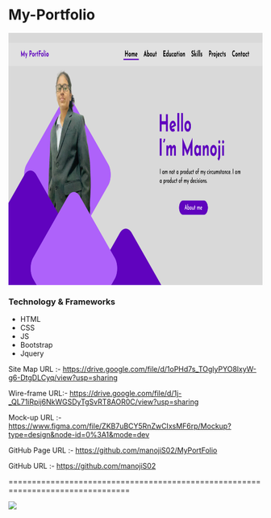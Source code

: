 # My-Portfolio

<img align="center" alt="coding" src="https://github.com/manojiS02/MyPortFolio/blob/master/Assets/img/Frame%208.png" height="500" width="830">

<h3>Technology & Frameworks</h3>

<ul>
  <li>HTML</li>
  <li>CSS</li>
  <li>JS</li>
  <li>Bootstrap</li>
  <li>Jquery</li>
</ul>

Site Map URL :- https://drive.google.com/file/d/1oPHd7s_TOglyPYO8lxyW-g6-DtgDLCyq/view?usp=sharing  <br>

Wire-frame URL:- https://drive.google.com/file/d/1j-_QL71iRpij6NkWGSDyTgSvRT8AOR0C/view?usp=sharing <br>

Mock-up URL :- https://www.figma.com/file/ZKB7uBCY5RnZwCIxsMF6rp/Mockup?type=design&node-id=0%3A1&mode=dev <br>

GitHub Page URL :- https://github.com/manojiS02/MyPortFolio <br>

GitHub URL :- https://github.com/manojiS02 <br>


================================================================================

<a href="https://github.com/DenverCoder1/readme-typing-svg"><img src="https://readme-typing-svg.herokuapp.com?lines=Portfoliyo+POS+System;Manoji+Salakshana;IJSE+GDSE+Student;Java%20|%20Algorithms%20|%20OOP%20;;Always%20learning%20new%20things&center=true&width=1000&height=100"></a>
